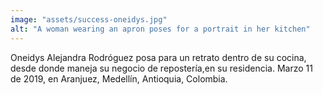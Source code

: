 ```yaml
---
image: "assets/success-oneidys.jpg"
alt: "A woman wearing an apron poses for a portrait in her kitchen"
---
```

Oneidys Alejandra Rodróguez posa para un retrato dentro de su cocina, desde donde maneja su negocio de repostería,en su residencia. Marzo 11 de 2019, en Aranjuez, Medellín, Antioquia, Colombia.
